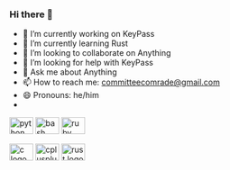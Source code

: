 ### Hi there 👋
- 🔭 I’m currently working on KeyPass
- 🌱 I’m currently learning Rust
- 👯 I’m looking to collaborate on Anything
- 🤔 I’m looking for help with KeyPass
- 💬 Ask me about Anything
- 📫 How to reach me: committeecomrade@gmail.com
- 😄 Pronouns: he/him
- 
<div align="left"> <img src="https://cdn.jsdelivr.net/gh/devicons/devicon/icons/python/python-original.svg" height="30" width="42" alt="python logo" />
<img src="https://cdn.jsdelivr.net/gh/devicons/devicon/icons/bash/bash-original.svg" height="30" width="42" alt="bash logo" /> <img src="https://cdn.jsdelivr.net/gh/devicons/devicon/icons/ruby/ruby-original.svg" height="30" width="42" alt="ruby logo" /></div>
 
 
<img src="https://cdn.jsdelivr.net/gh/devicons/devicon/icons/c/c-original.svg" height="30" width="42" alt="c logo" /> <img src="https://cdn.jsdelivr.net/gh/devicons/devicon/icons/cplusplus/cplusplus-original.svg" height="30" width="42" alt="cplusplus logo" /> <img src="https://cdn.jsdelivr.net/gh/devicons/devicon/icons/rust/rust-plain.svg" height="30" width="42" alt="rust logo" /> 
